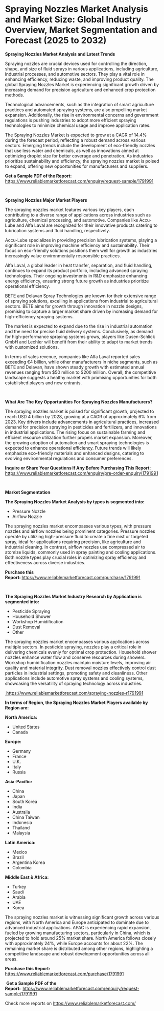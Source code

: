 <p><h1>Spraying Nozzles Market Analysis and Market Size: Global Industry Overview, Market Segmentation and Forecast (2025 to 2032)</h1></p><p><strong>Spraying Nozzles Market Analysis and Latest Trends</strong></p>
<p><p>Spraying nozzles are crucial devices used for controlling the direction, shape, and size of fluid sprays in various applications, including agriculture, industrial processes, and automotive sectors. They play a vital role in enhancing efficiency, reducing waste, and improving product quality. The global Spraying Nozzles Market is experiencing significant growth driven by increasing demand for precision agriculture and enhanced crop protection methods. </p><p>Technological advancements, such as the integration of smart agriculture practices and automated spraying systems, are also propelling market expansion. Additionally, the rise in environmental concerns and government regulations is pushing industries to adopt more efficient spraying technologies to minimize chemical usage and improve application rates. </p><p>The Spraying Nozzles Market is expected to grow at a CAGR of 14.4% during the forecast period, reflecting a robust demand across various sectors. Emerging trends include the development of eco-friendly nozzles that use less water and chemicals, as well as innovations aimed at optimizing droplet size for better coverage and penetration. As industries prioritize sustainability and efficiency, the spraying nozzles market is poised to expand, offering new opportunities for manufacturers and suppliers.</p></p>
<p><strong>Get a Sample PDF of the Report:&nbsp;</strong> <a href="https://www.reliablemarketforecast.com/enquiry/request-sample/1791991?utm_campaign=2993&utm_medium=2&utm_source=Github&utm_content=ia&utm_term=10042025&utm_id=spraying-nozzles">https://www.reliablemarketforecast.com/enquiry/request-sample/1791991</a></p>
<p>&nbsp;</p>
<p><strong>Spraying Nozzles Major Market Players</strong></p>
<p><p>The spraying nozzles market features various key players, each contributing to a diverse range of applications across industries such as agriculture, chemical processing, and automotive. Companies like Accu-Lube and Alfa Laval are recognized for their innovative products catering to lubrication systems and fluid handling, respectively.</p><p>Accu-Lube specializes in providing precision lubrication systems, playing a significant role in improving machine efficiency and sustainability. Their focus on eco-friendly solutions positions them well for growth as industries increasingly value environmentally responsible practices.</p><p>Alfa Laval, a global leader in heat transfer, separation, and fluid handling, continues to expand its product portfolio, including advanced spraying technologies. Their ongoing investments in R&D emphasize enhancing energy efficiency, ensuring strong future growth as industries prioritize operational efficiency.</p><p>BETE and Delavan Spray Technologies are known for their extensive range of spraying solutions, excelling in applications from industrial to agricultural sectors. BETE aims for growth through innovation in nozzle designs, promising to capture a larger market share driven by increasing demand for high-efficiency spraying systems.</p><p>The market is expected to expand due to the rise in industrial automation and the need for precise fluid delivery systems. Conclusively, as demand for high-performance spraying systems grows, players like Dusen-Schlick GmbH and Lechler will benefit from their ability to adapt to market trends with customized solutions.</p><p>In terms of sales revenue, companies like Alfa Laval reported sales exceeding €4 billion, while other manufacturers in niche segments, such as BETE and Delavan, have shown steady growth with estimated annual revenues ranging from $50 million to $200 million. Overall, the competitive landscape suggests a healthy market with promising opportunities for both established players and new entrants.</p></p>
<p>&nbsp;</p>
<p><strong>What Are The Key Opportunities For Spraying Nozzles Manufacturers?</strong></p>
<p><p>The spraying nozzles market is poised for significant growth, projected to reach USD 4 billion by 2028, growing at a CAGR of approximately 6% from 2023. Key drivers include advancements in agricultural practices, increased demand for precision spraying in pesticides and fertilizers, and innovations in industrial applications. The rising focus on sustainable farming and efficient resource utilization further propels market expansion. Moreover, the growing adoption of automation and smart spraying technologies is expected to enhance operational efficiency. Future trends will likely emphasize eco-friendly materials and enhanced designs, catering to evolving environmental regulations and consumer preferences.</p></p>
<p><strong>Inquire or Share Your Questions If Any Before Purchasing This Report:</strong> <a href="https://www.reliablemarketforecast.com/enquiry/pre-order-enquiry/1791991?utm_campaign=2993&utm_medium=2&utm_source=Github&utm_content=ia&utm_term=10042025&utm_id=spraying-nozzles">https://www.reliablemarketforecast.com/enquiry/pre-order-enquiry/1791991</a></p>
<p>&nbsp;</p>
<p><strong>Market Segmentation</strong></p>
<p><strong>The Spraying Nozzles Market Analysis by types is segmented into:</strong></p>
<p><ul><li>Pressure Nozzle</li><li>Airflow Nozzle</li></ul></p>
<p><p>The spraying nozzles market encompasses various types, with pressure nozzles and airflow nozzles being prominent categories. Pressure nozzles operate by utilizing high-pressure fluid to create a fine mist or targeted spray, ideal for applications requiring precision, like agriculture and industrial cleaning. In contrast, airflow nozzles use compressed air to atomize liquids, commonly used in spray painting and cooling applications. Both nozzle types play crucial roles in optimizing spray efficiency and effectiveness across diverse industries.</p></p>
<p><strong>Purchase this Report:&nbsp;</strong><a href="https://www.reliablemarketforecast.com/purchase/1791991?utm_campaign=2993&utm_medium=2&utm_source=Github&utm_content=ia&utm_term=10042025&utm_id=spraying-nozzles">https://www.reliablemarketforecast.com/purchase/1791991</a></p>
<p>&nbsp;</p>
<p><strong>The Spraying Nozzles Market Industry Research by Application is segmented into:</strong></p>
<p><ul><li>Pesticide Spraying</li><li>Household Shower</li><li>Workshop Humidification</li><li>Dust Removal</li><li>Other</li></ul></p>
<p><p>The spraying nozzles market encompasses various applications across multiple sectors. In pesticide spraying, nozzles play a critical role in delivering chemicals evenly for optimal crop protection. Household shower nozzles enhance water flow and conserve resources during showers. Workshop humidification nozzles maintain moisture levels, improving air quality and material integrity. Dust removal nozzles effectively control dust particles in industrial settings, promoting safety and cleanliness. Other applications include automotive spray systems and cooling systems, showcasing the versatility of spraying technology across industries.</p></p>
<p><a href="https://www.reliablemarketforecast.com/spraying-nozzles-r1791991?utm_campaign=2993&utm_medium=2&utm_source=Github&utm_content=ia&utm_term=10042025&utm_id=spraying-nozzles">&nbsp;https://www.reliablemarketforecast.com/spraying-nozzles-r1791991</a></p>
<p><strong>In terms of Region, the Spraying Nozzles Market Players available by Region are:</strong></p>
<p>
    <p> <strong> North America: </strong>
        <ul>
            <li>United States</li>
            <li>Canada</li>
        </ul>
        </p> 
    <p> <strong> Europe: </strong>
        <ul>
            <li>Germany</li>
            <li>France</li>
            <li>U.K.</li>
            <li>Italy</li>
            <li>Russia</li>
        </ul>
        </p> 
    <p> <strong> Asia-Pacific: </strong>
        <ul>
            <li>China</li>
            <li>Japan</li>
            <li>South Korea</li>
            <li>India</li>
            <li>Australia</li>
            <li>China Taiwan</li>
            <li>Indonesia</li>
            <li>Thailand</li>
            <li>Malaysia</li>
        </ul>
        </p> 
    <p> <strong> Latin America: </strong>
        <ul>
            <li>Mexico</li>
            <li>Brazil</li>
            <li>Argentina Korea</li>
            <li>Colombia</li>
        </ul>
        </p> 
    <p> <strong> Middle East & Africa: </strong>
        <ul>
            <li>Turkey</li>
            <li>Saudi</li>
            <li>Arabia</li>
            <li>UAE</li>
            <li>Korea</li>
        </ul>
    </p>
    </p>
<p><p>The spraying nozzles market is witnessing significant growth across various regions, with North America and Europe anticipated to dominate due to advanced industrial applications. APAC is experiencing rapid expansion, fueled by growing manufacturing sectors, particularly in China, which is projected to hold around 25% market share. North America follows closely with approximately 24%, while Europe accounts for about 22%. The remaining market share is distributed among other regions, highlighting a competitive landscape and robust development opportunities across all areas.</p></p>
<p><strong>Purchase this Report: </strong><a href="https://www.reliablemarketforecast.com/purchase/1791991?utm_campaign=2993&utm_medium=2&utm_source=Github&utm_content=ia&utm_term=10042025&utm_id=spraying-nozzles">https://www.reliablemarketforecast.com/purchase/1791991</a></p>
<p>&nbsp;<strong>Get a Sample PDF of the Report:&nbsp;&nbsp;</strong><a href="https://www.reliablemarketforecast.com/enquiry/request-sample/1791991?utm_campaign=2993&utm_medium=2&utm_source=Github&utm_content=ia&utm_term=10042025&utm_id=spraying-nozzles">https://www.reliablemarketforecast.com/enquiry/request-sample/1791991</a></p>
<p><strong></strong></p>
<p>Check more reports on <a href="https://www.reliablemarketforecast.com/?utm_campaign=2993&utm_medium=2&utm_source=Github&utm_content=ia&utm_term=10042025&utm_id=spraying-nozzles">https://www.reliablemarketforecast.com/</a></p>